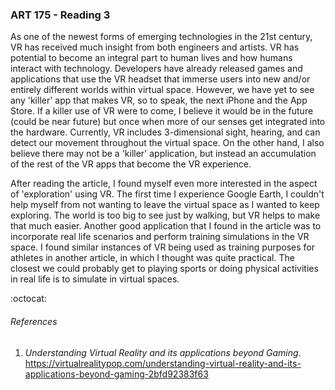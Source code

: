 ### ART 175 - Reading 3

As one of the newest forms of emerging technologies in the 21st century, VR has received much insight from both engineers and artists. VR has potential to become an integral part to human lives and how humans interact with technology. Developers have already released games and applications that use the VR headset that immerse users into new and/or entirely different worlds within virtual space. However, we have yet to see any 'killer' app that makes VR, so to speak, the next iPhone and the App Store. If a killer use of VR were to come, I believe it would be in the future (could be near future) but once when more of our senses get integrated into the hardware. Currently, VR includes 3-dimensional sight, hearing, and can detect our movement throughout the virtual space. On the other hand, I also believe there may not be a 'killer' application, but instead an accumulation of the rest of the VR apps that become the VR experience.

After reading the article, I found myself even more interested in the aspect of 'exploration' using VR. The first time I experience Google Earth, I couldn't help myself from not wanting to leave the virtual space as I wanted to keep exploring. The world is too big to see just by walking, but VR helps to make that much easier. Another good application that I found in the article was to incorporate real life scenarios and perform training simulations in the VR space. I found similar instances of VR being used as training purposes for athletes in another article, in which I thought was quite practical. The closest we could probably get to playing sports or doing physical activities in real life is to simulate in virtual spaces.

:octocat:

###### References
1. _Understanding Virtual Reality and its applications beyond Gaming_. https://virtualrealitypop.com/understanding-virtual-reality-and-its-applications-beyond-gaming-2bfd92383f63
